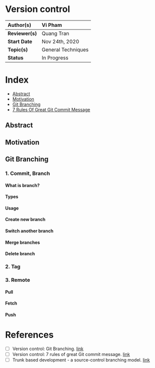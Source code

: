 # Version control

| **Author(s)** | Vi Pham|
| :------------ | :-------------------------------------------------------------------------------------------- |
| **Reviewer(s)** | Quang Tran |
| **Start Date** | Nov 24th, 2020 |
| **Topic(s)** | General Techniques |
| **Status**       | In Progress |

# Index
- [Abstract](abstract)
- [Motivation](motivation)
- [Git Branching](git_branching)
- [7 Rules Of Great Git Commit Message](rules_git_commit_message)

## Abstract

## Motivation

## Git Branching
### 1. Commit, Branch
#### What is branch?
#### Types
#### Usage 
#### Create new branch
#### Switch another branch
#### Merge branches
#### Delete branch
### 2. Tag
### 3. Remote
#### Pull
#### Fetch
#### Push
# References
- [ ] Version control: Git Branching. [link](https://learngitbranching.js.org)
- [ ] Version control: 7 rules of great Git commit message. [link](https://chris.beams.io/posts/git-commit/)
- [ ] Trunk based development - a source-control branching model. [link](https://trunkbaseddevelopment.com)
